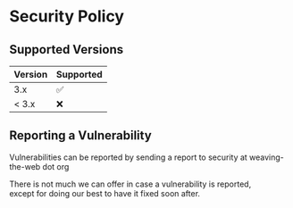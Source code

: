 # Security Policy

## Supported Versions

| Version | Supported          |
|-----| ------------------ |
| 3.x | :white_check_mark: |
| < 3.x | :x:                |


## Reporting a Vulnerability

Vulnerabilities can be reported by sending a report to security at weaving-the-web dot org

There is not much we can offer in case a vulnerability is reported,   
except for doing our best to have it fixed soon after.
